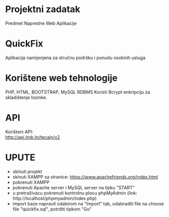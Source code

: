 # Projektni zadatak
Predmet Napredne Web Aplikacije

# QuickFix
Aplikacija namijenjena za stručnu podršku i ponudu osobnih usluga 

# Korištene web tehnologije
PHP, HTML, BOOTSTRAP, MySQL RDBMS
Koristi Bcrypt enkripciju za skladištenje lozinke.

# API
Korišteni API:  
http://api.hnb.hr/tecajn/v2

# UPUTE

- skinuti projekt
- skinuti XAMPP sa stranice: https://www.apachefriends.org/index.html
- pokrenuti XAMPP
- pokrenuti Apache server i MySQL server na tipku "START"
- u pretraživacu pokrenuti kontrolnu plocu phpMyAdmin (link: http://localhost/phpmyadmin/index.php)
- import baze napravit odabirom na "Import" tab, odabraditi file na choose file "quickfix.sql", potrditi tipkom "Go"

